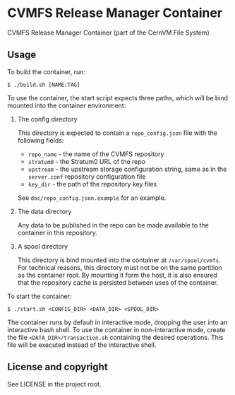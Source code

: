 CVMFS Release Manager Container
===============================

CVMFS Release Manager Container (part of the CernVM File System)

Usage
-----

To build the container, run:

```
$ ./build.sh [NAME:TAG]
```

To use the container, the start script expects three paths, which will be bind mounted into the
container environment:

1. The config directory

    This directory is expected to contain a `repo_config.json` file with the following fields:

    * `repo_name` - the name of the CVMFS repository
    * `stratum0` - the Stratum0 URL of the repo
    * `upstream` - the upstream storage configuration string, same as in the `server.conf`
    repository configuration file
    * `key_dir` - the path of the repository key files

    See `doc/repo_config.json.example` for an example.

2. The data directory

    Any data to be published in the repo can be made available to the container in this repository.

3. A spool directory

    This directory is bind mounted into the container at `/var/spool/cvmfs`. For technical reasons,
    this directory must not be on the same partition as the container root. By mounting it form the
    host, it is also ensured that the repository cache is persisted between uses of the container.

To start the container:

```
$ ./start.sh <CONFIG_DIR> <DATA_DIR> <SPOOL_DIR>
```

The container runs by default in interactive mode, dropping the user into an interactive bash
shell. To use the container in non-interactive mode, create the file `<DATA_DIR>/transaction.sh`
containing the desired operations. This file will be executed instead of the interactive shell.

License and copyright
---------------------

See LICENSE in the project root.

